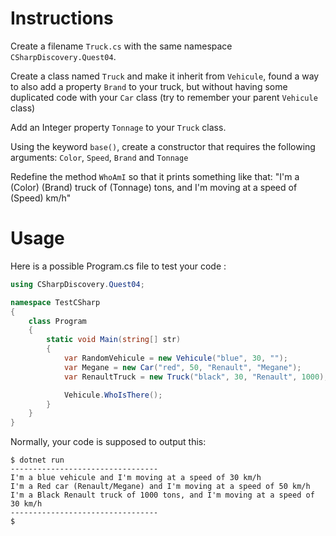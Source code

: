 # Instructions

Create a filename `Truck.cs` with the same namespace `CSharpDiscovery.Quest04`.

Create a class named `Truck` and make it inherit from `Vehicule`, found a way to also add a property `Brand` to your truck, but without having some duplicated code with your `Car` class (try to remember your parent `Vehicule` class)

Add an Integer property `Tonnage` to your `Truck` class.

Using the keyword `base()`, create a constructor that requires the following arguments: `Color`, `Speed`, `Brand` and `Tonnage`

Redefine the method `WhoAmI` so that it prints something like that: "I'm a (Color) (Brand) truck of (Tonnage) tons, and I'm moving at a speed of (Speed) km/h"

# Usage

Here is a possible Program.cs file to test your code :

```c#
using CSharpDiscovery.Quest04;

namespace TestCSharp
{
    class Program
    {
        static void Main(string[] str)
        {
            var RandomVehicule = new Vehicule("blue", 30, "");
            var Megane = new Car("red", 50, "Renault", "Megane");
            var RenaultTruck = new Truck("black", 30, "Renault", 1000);

            Vehicule.WhoIsThere();
        }
    }
}
```

Normally, your code is supposed to output this:

```
$ dotnet run
---------------------------------
I'm a blue vehicule and I'm moving at a speed of 30 km/h
I'm a Red car (Renault/Megane) and I'm moving at a speed of 50 km/h
I'm a Black Renault truck of 1000 tons, and I'm moving at a speed of 30 km/h
---------------------------------
$
```
